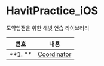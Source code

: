 # HavitPractice_iOS
도약앱잼을 위한 해빗 연습 라이브러리

|  <center>번호</center> |  <center>내용</center> |  
|:--------|:--------:|
|<center>**1. **</center> | <center> [Coordinator](https://beansbin.oopy.io/1de53ecd-4bca-41cb-90b2-8411530ddc3a)</center> |

